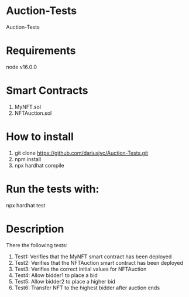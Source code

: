 # Auction-Tests
Auction-Tests

# Requirements
node v16.0.0

# Smart Contracts
1. MyNFT.sol
2. NFTAuction.sol

# How to install
1. git clone https://github.com/dariusjvc/Auction-Tests.git
2. npm install
3. npx hardhat compile

# Run the tests with:
npx hardhat test

# Description 
There the following tests:

1. Test1: Verifies that the MyNFT smart contract has been deployed
2. Test2: Verifies that the NFTAuction smart contract has been deployed
3. Test3: Verifies the correct initial values for NFTAuction
4. Test4: Allow bidder1 to place a bid
5. Test5: Allow bidder2 to place a higher bid
6. Test6: Transfer NFT to the highest bidder after auction ends




